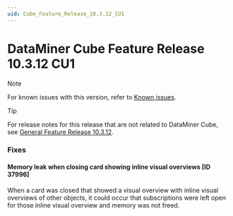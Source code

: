 ```yaml
---
uid: Cube_Feature_Release_10.3.12_CU1
---
```


# DataMiner Cube Feature Release 10.3.12 CU1

> [!NOTE]
> For known issues with this version, refer to [Known issues](xref:Known_issues).

> [!TIP]
> For release notes for this release that are not related to DataMiner Cube, see [General Feature Release 10.3.12](xref:General_Feature_Release_10.3.12).

### Fixes

#### Memory leak when closing card showing inline visual overviews [ID 37996]

<!-- MR 10.2.0 [CU21] (not included - SRA)/10.3.0 [CU10] - FR 10.3.12 [CU1] -->

When a card was closed that showed a visual overview with inline visual overviews of other objects, it could occur that subscriptions were left open for those inline visual overview and memory was not freed.
